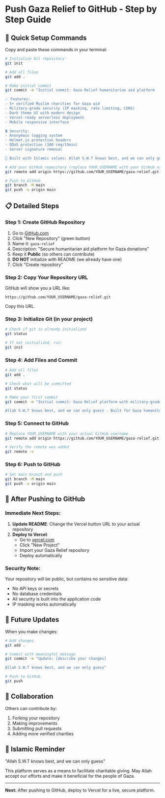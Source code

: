 # Push Gaza Relief to GitHub - Step by Step Guide

## 🚀 Quick Setup Commands

Copy and paste these commands in your terminal:

```bash
# Initialize Git repository
git init

# Add all files
git add .

# Make initial commit
git commit -m "Initial commit: Gaza Relief humanitarian aid platform

✅ Features:
- 5+ verified Muslim charities for Gaza aid
- Military-grade security (IP masking, rate limiting, CORS)
- Dark theme UI with modern design
- Vercel-ready serverless deployment
- Mobile responsive interface

🔒 Security:
- Anonymous logging system
- Helmet.js protection headers
- DDoS protection (100 req/15min)
- Server signature removal

🤲 Built with Islamic values: Allah S.W.T knows best, and we can only guess"

# Add your GitHub repository (replace YOUR_USERNAME with your GitHub username)
git remote add origin https://github.com/YOUR_USERNAME/gaza-relief.git

# Push to GitHub
git branch -M main
git push -u origin main
```

## 📋 Detailed Steps

### Step 1: Create GitHub Repository
1. Go to [GitHub.com](https://github.com)
2. Click "New Repository" (green button)
3. Name it: `gaza-relief`
4. Description: "Secure humanitarian aid platform for Gaza donations"
5. Keep it **Public** (so others can contribute)
6. **DO NOT** initialize with README (we already have one)
7. Click "Create repository"

### Step 2: Copy Your Repository URL
GitHub will show you a URL like:
```
https://github.com/YOUR_USERNAME/gaza-relief.git
```
Copy this URL.

### Step 3: Initialize Git (in your project)
```bash
# Check if git is already initialized
git status

# If not initialized, run:
git init
```

### Step 4: Add Files and Commit
```bash
# Add all files
git add .

# Check what will be committed
git status

# Make your first commit
git commit -m "Initial commit: Gaza Relief platform with military-grade security

Allah S.W.T knows best, and we can only guess - Built for Gaza humanitarian aid"
```

### Step 5: Connect to GitHub
```bash
# Replace YOUR_USERNAME with your actual GitHub username
git remote add origin https://github.com/YOUR_USERNAME/gaza-relief.git

# Verify the remote was added
git remote -v
```

### Step 6: Push to GitHub
```bash
# Set main branch and push
git branch -M main
git push -u origin main
```

## 🎯 After Pushing to GitHub

### Immediate Next Steps:
1. **Update README**: Change the Vercel button URL to your actual repository
2. **Deploy to Vercel**: 
   - Go to [vercel.com](https://vercel.com)
   - Click "New Project"
   - Import your Gaza Relief repository
   - Deploy automatically

### Security Note:
Your repository will be public, but contains no sensitive data:
- No API keys or secrets
- No database credentials  
- All security is built into the application code
- IP masking works automatically

## 🔄 Future Updates

When you make changes:
```bash
# Add changes
git add .

# Commit with meaningful message
git commit -m "Update: [describe your changes]

Allah S.W.T knows best, and we can only guess"

# Push to GitHub
git push
```

## 🤝 Collaboration

Others can contribute by:
1. Forking your repository
2. Making improvements
3. Submitting pull requests
4. Adding more verified charities

## 🤲 Islamic Reminder

"Allah S.W.T knows best, and we can only guess"

This platform serves as a means to facilitate charitable giving. May Allah accept our efforts and make it beneficial for the people of Gaza.

---

**Next:** After pushing to GitHub, deploy to Vercel for a live, secure platform.